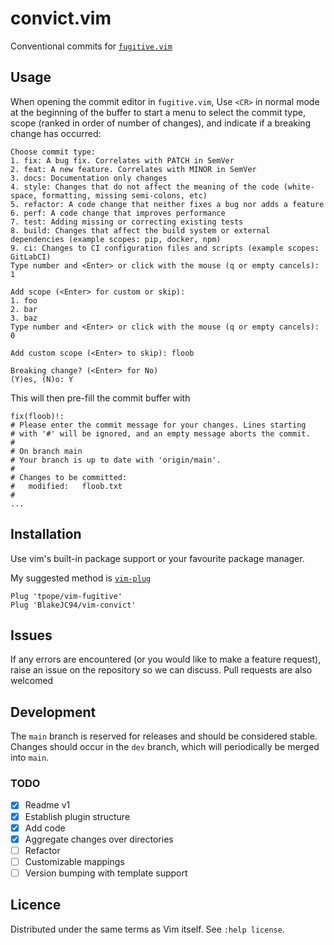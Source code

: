 # convict.vim
Conventional commits for [`fugitive.vim`]()

## Usage
When opening the commit editor in `fugitive.vim`, Use `<CR>` in normal mode at the beginning of the
buffer to start a menu to select the commit type, scope (ranked in order of number of changes), and
indicate if a breaking change has occurred:
```
Choose commit type:
1. fix: A bug fix. Correlates with PATCH in SemVer
2. feat: A new feature. Correlates with MINOR in SemVer
3. docs: Documentation only changes
4. style: Changes that do not affect the meaning of the code (white-space, formatting, missing semi-colons, etc)
5. refactor: A code change that neither fixes a bug nor adds a feature
6. perf: A code change that improves performance
7. test: Adding missing or correcting existing tests
8. build: Changes that affect the build system or external dependencies (example scopes: pip, docker, npm)
9. ci: Changes to CI configuration files and scripts (example scopes: GitLabCI)
Type number and <Enter> or click with the mouse (q or empty cancels): 1

Add scope (<Enter> for custom or skip):
1. foo
2. bar
3. baz
Type number and <Enter> or click with the mouse (q or empty cancels): 0

Add custom scope (<Enter> to skip): floob

Breaking change? (<Enter> for No)
(Y)es, (N)o: Y
```

This will then pre-fill the commit buffer with
```
fix(floob)!:
# Please enter the commit message for your changes. Lines starting
# with '#' will be ignored, and an empty message aborts the commit.
#
# On branch main
# Your branch is up to date with 'origin/main'.
#
# Changes to be committed:
#   modified:   floob.txt
#
...
```

## Installation
Use vim's built-in package support or your favourite package manager.

My suggested method is [`vim-plug`]()
```
Plug 'tpope/vim-fugitive'
Plug 'BlakeJC94/vim-convict'
```

## Issues
If any errors are encountered (or you would like to make a feature request), raise an issue on the
repository so we can discuss. Pull requests are also welcomed

## Development
The `main` branch is reserved for releases and should be considered stable. Changes should occur in
the `dev` branch, which will periodically be merged into `main`.

### TODO
- [x] Readme v1
- [x] Establish plugin structure
- [x] Add code
- [x] Aggregate changes over directories
- [ ] Refactor
- [ ] Customizable mappings
- [ ] Version bumping with template support

## Licence
Distributed under the same terms as Vim itself. See `:help license`.
